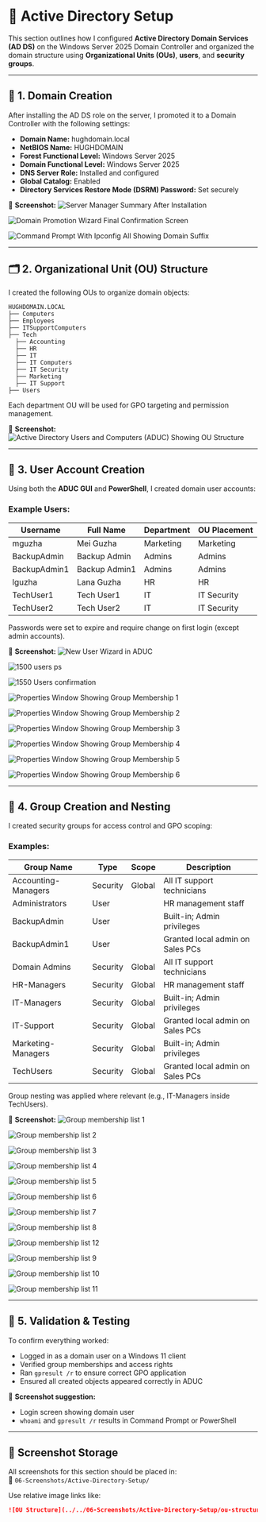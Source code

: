 # 🏢 Active Directory Setup

This section outlines how I configured **Active Directory Domain Services (AD DS)** on the Windows Server 2025 Domain Controller and organized the domain structure using **Organizational Units (OUs)**, **users**, and **security groups**.

---

## 🧱 1. Domain Creation

After installing the AD DS role on the server, I promoted it to a Domain Controller with the following settings:

- **Domain Name:** hughdomain.local  
- **NetBIOS Name:** HUGHDOMAIN  
- **Forest Functional Level:** Windows Server 2025  
- **Domain Functional Level:** Windows Server 2025  
- **DNS Server Role:** Installed and configured  
- **Global Catalog:** Enabled  
- **Directory Services Restore Mode (DSRM) Password:** Set securely  

📸 **Screenshot:**
![Server Manager Summary After Installation](https://github.com/user-attachments/assets/0a4ce9a7-3f9b-46be-b130-2a7a1a6a0546)

![Domain Promotion Wizard Final Confirmation Screen](https://github.com/user-attachments/assets/72f95f6f-0c87-4a91-baac-9e6bbaca6d1e)
  
![Command Prompt With Ipconfig All Showing Domain Suffix](https://github.com/user-attachments/assets/154b55df-b766-4eaa-84db-e29f4f29c926)

---

## 🗂️ 2. Organizational Unit (OU) Structure

I created the following OUs to organize domain objects:

```
HUGHDOMAIN.LOCAL
├── Computers
├── Employees 
├── ITSupportComputers 
├── Tech 
  ├── Accounting 
  ├── HR 
  ├── IT 
  ├── IT Computers
  ├── IT Security 
  ├── Marketing
  ├── IT Support 
├── Users
````
Each department OU will be used for GPO targeting and permission management.

📸 **Screenshot:**
![Active Directory Users and Computers (ADUC) Showing OU Structure](https://github.com/user-attachments/assets/6262a4ca-6fa4-4520-acd4-4b8e8ab41435)

---

## 👤 3. User Account Creation

Using both the **ADUC GUI** and **PowerShell**, I created domain user accounts:

### Example Users:
| Username        | Full Name        | Department | OU Placement |
|-----------------|------------------|------------|--------------|
| mguzha          | Mei Guzha        | Marketing  | Marketing    |
| BackupAdmin     | Backup Admin     | Admins     | Admins       |
| BackupAdmin1    | Backup Admin1    | Admins     | Admins       |
| lguzha          | Lana Guzha       | HR         | HR           |
| TechUser1       | Tech User1       | IT         | IT Security  |
| TechUser2       | Tech User2       | IT         | IT Security  |

Passwords were set to expire and require change on first login (except admin accounts).

📸 **Screenshot:**
![New User Wizard in ADUC](https://github.com/user-attachments/assets/8add7233-8b78-4811-b53f-fb6cd40f17ea)
  
![1500 users ps](https://github.com/user-attachments/assets/3a0f8681-6487-41ff-8e8e-ffd41e472df7)

![1550 Users confirmation](https://github.com/user-attachments/assets/41918c4d-817b-49d0-b289-0a12981fd397)

![Properties Window Showing Group Membership 1](https://github.com/user-attachments/assets/750d0033-adc4-4796-9495-ef65e5c7ef9a)

![Properties Window Showing Group Membership 2](https://github.com/user-attachments/assets/0d027de8-aea2-4dbe-b8c7-9d6fa6c8c1fe)

![Properties Window Showing Group Membership 3](https://github.com/user-attachments/assets/fa4aaaca-dc8b-4601-83ed-b3edd8e0a3ba)

![Properties Window Showing Group Membership 4](https://github.com/user-attachments/assets/03dd0b50-7654-499c-9d3d-49f81ba01d96)

![Properties Window Showing Group Membership 5](https://github.com/user-attachments/assets/528d7bfa-47e0-40d8-8444-346c43afe7d1)

![Properties Window Showing Group Membership 6](https://github.com/user-attachments/assets/1afdb14d-07ae-4fc4-9a57-adf4c1f74c29)

---

## 👥 4. Group Creation and Nesting

I created security groups for access control and GPO scoping:

### Examples:
| Group Name             | Type     | Scope     | Description                         |
|------------------------|----------|-----------|-------------------------------------|
| Accounting-Managers    | Security | Global    | All IT support technicians          |
| Administrators         | User     |           | HR management staff                 |
| BackupAdmin            | User     |           |  Built-in; Admin privileges         |
| BackupAdmin1           | User     |           |  Granted local admin on Sales PCs   |
| Domain Admins          | Security | Global    | All IT support technicians          |
| HR-Managers            | Security | Global    | HR management staff                 |
| IT-Managers            | Security | Global    | Built-in; Admin privileges          |
| IT-Support             | Security | Global    | Granted local admin on Sales PCs    |
| Marketing-Managers     | Security | Global    | Built-in; Admin privileges          |
| TechUsers              | Security | Global    | Granted local admin on Sales PCs    |

Group nesting was applied where relevant (e.g., IT-Managers inside TechUsers).

📸 **Screenshot:**
![Group membership list 1](https://github.com/user-attachments/assets/2470f069-fe22-4618-9a8c-0123fa81c908)

![Group membership list 2](https://github.com/user-attachments/assets/02fd4efb-c704-4c9f-b164-3101a83520f2)

![Group membership list 3](https://github.com/user-attachments/assets/78d4c7b6-2e8a-43d5-8df2-d0c625b1461f)

![Group membership list 4](https://github.com/user-attachments/assets/9a4019a6-4c28-4a30-90f0-85928482d508)

![Group membership list 5](https://github.com/user-attachments/assets/9d574d18-e909-425b-b8bf-15371ea1359c)

![Group membership list 6](https://github.com/user-attachments/assets/01248bf9-b859-4d15-a2f0-fc6f6b9dd8c4)

![Group membership list 7](https://github.com/user-attachments/assets/ef900dac-6ba1-45b5-8310-1c2ab5f802ae)

![Group membership list 8](https://github.com/user-attachments/assets/fc273d96-6ca6-4962-b937-68a4ddd93828)

![Group membership list 12](https://github.com/user-attachments/assets/fe11e96c-65ab-4151-908b-ef91642f448e)

![Group membership list 9](https://github.com/user-attachments/assets/f98a6845-5241-4eeb-bd01-034972ce1a6e)

![Group membership list 10](https://github.com/user-attachments/assets/38c5bd87-cfe1-49a2-938b-4d7ece8b2ee2)

![Group membership list 11](https://github.com/user-attachments/assets/001c1f8b-fc68-4bb1-959e-93ff26b55caa)

---

## 🧪 5. Validation & Testing

To confirm everything worked:

- Logged in as a domain user on a Windows 11 client  
- Verified group memberships and access rights  
- Ran `gpresult /r` to ensure correct GPO application  
- Ensured all created objects appeared correctly in ADUC

📸 **Screenshot suggestion:**
- Login screen showing domain user  
- `whoami` and `gpresult /r` results in Command Prompt or PowerShell

---

## 📁 Screenshot Storage

All screenshots for this section should be placed in:  
📂 `06-Screenshots/Active-Directory-Setup/`

Use relative image links like:

```md
![OU Structure](../../06-Screenshots/Active-Directory-Setup/ou-structure.png)
